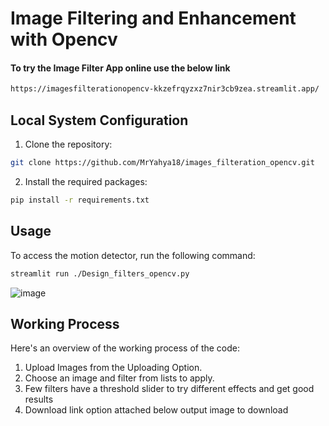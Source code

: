 # Image Filtering and Enhancement with Opencv

#### To try the Image Filter App online use the below link 
```bash
https://imagesfilterationopencv-kkzefrqyzxz7nir3cb9zea.streamlit.app/
```
## Local System Configuration

1. Clone the repository:

```bash
git clone https://github.com/MrYahya18/images_filteration_opencv.git
```

2. Install the required packages:

```bash
pip install -r requirements.txt
```

## Usage

To access the motion detector, run the following command:

```bash
streamlit run ./Design_filters_opencv.py
```
![image](https://github.com/MrYahya18/images_filteration_opencv/assets/88489038/a071a489-e2db-499e-9486-34b8f634bae0)

## Working Process

Here's an overview of the working process of the code:

1. Upload Images from the Uploading Option.
2. Choose an image and filter from lists to apply.
3. Few filters have a threshold slider to try different effects and get good results
7. Download link option attached below output image to download
